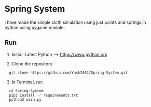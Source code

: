 
# Spring System
I have made the simple cloth simulation using just points and springs in python using pygame module.

## Run
1. Install Latest Python --> https://www.python.org

2. Clone the repository:
```bash
  git clone https://github.com/Yash2402/Spring-System.git
```
3. In Terminal, run
```bash
  cd Spring-System
  pip3 install -r requirements.txt
  python3 main.py
```
